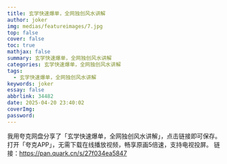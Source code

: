 ```yaml
---
title: 玄学快速爆单，全网独创风水讲解
author: joker
img: medias/featureimages/7.jpg
top: false
cover: false
toc: true
mathjax: false
summary: 玄学快速爆单，全网独创风水讲解
categories: 玄学快速爆单，全网独创风水讲解
tags:
  - 玄学快速爆单，全网独创风水讲解
keywords: joker
essay: false
abbrlink: 34482
date: 2025-04-20 23:40:02
coverImg:
password:
---
```


我用夸克网盘分享了「玄学快速爆单，全网独创风水讲解」，点击链接即可保存。打开「夸克APP」，无需下载在线播放视频，畅享原画5倍速，支持电视投屏。
链接：https://pan.quark.cn/s/27f034ea5847
